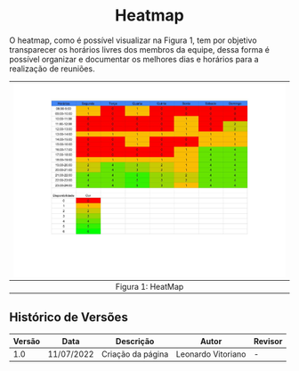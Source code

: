 # <center> Heatmap 

O heatmap, como é possível visualizar na Figura 1, tem por objetivo transparecer os horários livres dos membros da equipe, dessa forma é possível organizar e documentar os melhores dias e horários para a realização de reuniões.

|![Heatmap](../_media/heatmap.png "versionamento")|
|:----:|
|Figura 1: HeatMap|


## Histórico de Versões
| Versão | Data       | Descrição         | Autor               | Revisor |
|--------|------------|-------------------|---------------------|---------|
| 1.0    | 11/07/2022 | Criação da página | Leonardo Vitoriano  | -       |
